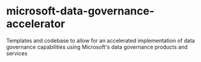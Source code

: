 # microsoft-data-governance-accelerator
Templates and codebase to allow for an accelerated implementation of data governance capabilities using Microsoft's data governance products and services
